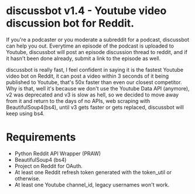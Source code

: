 discussbot v1.4 - Youtube video discussion bot for Reddit.
===

If you're a podcaster or you moderate a subreddit for a podcast, discussbot can help you out. Everytime an episode of the podcast is uploaded to Youtube, discussbot will post an episode discussion thread to reddit, and if it hasn't been done already, submit a link to the episode as well.

discussbot is really fast, I feel confident in saying it is the fastest Youtube video bot on Reddit, it can post a video within 3 seconds of it being published to Youtube, that's 50x faster than even our closest competitor. Why is that, well it's because we don't use the Youtube Data API (anymore), v2 was deprecated and v3 is slow as hell, so we decided to move away from it and return to the days of no APIs, web scraping with BeautifulSoup4(bs4), until v3 gets faster or gets replaced, discussbot will keep using bs4.

Requirements
===

* Python Reddit API Wrapper (PRAW)
* BeautifulSoup4 (bs4)
* Project on Reddit for OAuth.
* At least one Reddit refresh token generated with the token_util or otherwise.
* At least one Youtube channel_id, legacy usernames won't work.
